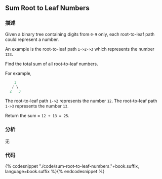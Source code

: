 ## Sum Root to Leaf Numbers


### 描述

Given a binary tree containing digits from `0-9` only, each root-to-leaf path could represent a number.

An example is the root-to-leaf path `1->2->3` which represents the number `123`.

Find the total sum of all root-to-leaf numbers.

For example,
```cpp
    1
   / \
  2   3
```

The root-to-leaf path `1->2` represents the number `12`.
The root-to-leaf path `1->3` represents the number `13`.

Return the sum = `12 + 13 = 25`.


### 分析

无


### 代码

{% codesnippet "./code/sum-root-to-leaf-numbers."+book.suffix, language=book.suffix %}{% endcodesnippet %}
